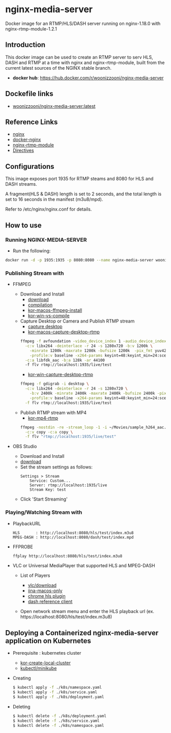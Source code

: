 # nginx-media-server
Docker image for an RTMP/HLS/DASH server running on nginx-1.18.0 with nginx-rtmp-module-1.2.1

## Introduction
This docker image can be used to create an RTMP server to serv HLS, DASH and RTMP at a time with nginx and nginx-rtmp-module, built from the current latest sources of the NGINX stable branch. 

* **docker hub**: <https://hub.docker.com/r/woonizzooni/nginx-media-server>

## Dockefile links
- [woonizzooni/nginx-media-server:latest](https://github.com/woonizzooni/nginx-media-server/blob/main/Dockerfile)


## Reference Links
- [nginx](https://nginx.org/)
- [docker-nginx](https://github.com/nginxinc/docker-nginx)
- [nginx-rtmp-module](https://github.com/arut/nginx-rtmp-module)
- [Directives](https://github.com/arut/nginx-rtmp-module/wiki/Directives)


## Configurations
This image exposes port 1935 for RTMP steams and 8080 for HLS and DASH streams. 

A fragment(HLS & DASH) length is set to 2 seconds, and the total length is set to 16 seconds in the manifest (m3u8/mpd).

Refer to /etc/nginx/nginx.conf for details.

## How to use

### Running NGINX-MEDIA-SERVER
* Run the following:
```bash
docker run -d -p 1935:1935 -p 8080:8080 --name nginx-media-server woonizzooni/nginx-media-server:latest
```

### Publishing Stream with
* FFMPEG

  * Download and Install 
    - [download](https://ffmpeg.org/download.html)
    - [compilation](https://trac.ffmpeg.org/wiki/CompilationGuide)
    - [kor-macos-ffmpeg-install](https://woonizzooni.tistory.com/entry/macOS-ffmpeg-설치)
    - [kor-win-vs-compile](https://woonizzooni.tistory.com/entry/FFmpeg-Visual-Studio-2019-컴파일-1)
  * Capture Desktop or Camera and Publish RTMP stream
    - [capture desktop](https://trac.ffmpeg.org/wiki/Capture/Desktop)
    - [kor-macos-capture-desktop-rtmp](https://woonizzooni.tistory.com/entry/macos-ffmpeg으로-화면캡처capture-desktop해서-rtmp송출)
    ```bash
    ffmpeg -f avfoundation -video_device_index 1 -audio_device_index 0 -i "default" \
      -c:v libx264 -deinterlace -r 24 -s 1280x720 -b:v 1200k \
        -minrate 1200k -maxrate 1200k -bufsize 1200k  -pix_fmt yuv420p \
        -profile:v baseline -x264-params keyint=48:keyint_min=24:scenecut=0:bframes=0 \
      -c:a libfdk_aac -b:a 128k -ar 44100
      -f flv rtmp://localhost:1935/live/test
    ```
    - [kor-win-capture-desktop-rtmp](https://woonizzooni.tistory.com/entry/Windows-ffmpeg으로-화면캡처capture-desktop해서-rtmp송출)
    ```bash
    ffmpeg -f gdigrab -i desktop \
      -c:v libx264 -deinterlace -r 24 -s 1280x720 \
        -b:v 2400k -minrate 2400k -maxrate 2400k -bufsize 2400k -pix_fmt yuv420p \
        -profile:v baseline -x264-params keyint=48:keyint_min=24:scenecut=0:bframes=0 \
      -f flv rtmp://localhost:1935/live/test
    ```
  * Publish RTMP stream with MP4
    - [kor-mp4-rtmp](https://woonizzooni.tistory.com/entry/ffmpeg과-동영상-파일로-rtmp-송출하기)
    ```bash
    ffmpeg -nostdin -re -stream_loop -1 -i ~/Movies/sample_h264_aac.mp4 \
      -c:v copy -c:a copy \
      -f flv "rtmp://localhost:1935/live/test"
    ```

* OBS Studio

  * Download and Install
   - [download](https://obsproject.com/ko/download) 
  * Set the stream settings as follows:
    ```settings
    Settings > Stream
        Service: Custom...
        Server: rtmp://localhost:1935/live
        Stream Key: test
    ```
  * Click 'Start Streaming' 


### Playing/Watching Stream with 
* PlaybackURL
  ```playbackURL
  HLS       : http://localhost:8080/hls/test/index.m3u8
  MPEG-DASH : http://localhost:8080/dash/test/index.mpd
  ```

* FFPROBE
  ```bash
  ffplay http://localhost:8080/hls/test/index.m3u8
  ```

* VLC or Universal MediaPlayer that supported HLS and MPEG-DASH

  * List of Players
    - [vlc/download](https://www.videolan.org)
    - [iina-macos-only](https://iina.io/)
    - [chrome hls plugin](https://chrome.google.com/webstore/detail/native-hls-playback/emnphkkblegpebimobpbekeedfgemhof)
    - [dash reference client](https://reference.dashif.org/dash.js/)

  * Open network stream menu and enter the HLS playback url (ex. https://localhost:8080/hls/test/index.m3u8)


## Deploying a Containerized nginx-media-server application on Kubernetes

* Prerequisite : kubernetes cluster
  - [kor-create-local-cluster](https://woonizzooni.tistory.com/entry/로컬에-Kubernetes-실행-환경-만들기)
  - [kubectl/minikube](https://kubernetes.io/ko/docs/tasks/tools/)

* Creating
  ```bash
  $ kubectl apply -f ./k8s/namespace.yaml
  $ kubectl apply -f ./k8s/service.yaml
  $ kubectl apply -f ./k8s/deployment.yaml
  ```

* Deleting
  ```bash
  $ kubectl delete -f ./k8s/deployment.yaml
  $ kubectl delete -f ./k8s/service.yaml
  $ kubectl delete -f ./k8s/namespace.yaml
  ```
